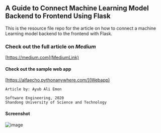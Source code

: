 ## A Guide to Connect Machine Learning Model Backend to Frontend Using Flask

This is the resource file repo for the article on how to connect a machine Learning model backend to the frontend with Flask.

### Check out the full article on _Medium_

[https://medium.com](MediumLink)

#### Check out the sample web app

[https://alfaecho.pythonanywhere.com/](Webapp)



    
    Article by: Ayub Ali Emon

    Software Engineering, 2020
    Shandong University of Science and Technology


#### Screenshot

![image](https://github.com/alfa-echo-niner-ait/ml-predict-app/assets/78315132/45f173e8-6dce-4e4d-8c51-063b23198aa1)
